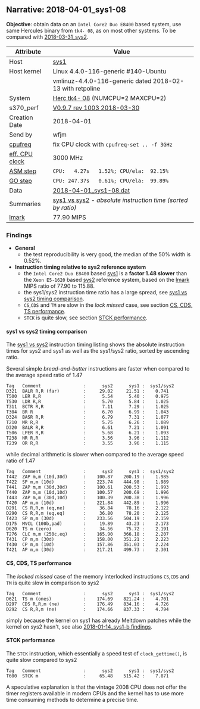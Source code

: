 ## Narrative: 2018-04-01_sys1-08

**Objective**: obtain data on an `Intel Core2 Duo E8400` based system, use
same Hercules binary from `tk4- 08`, as on most other systems.
To be compared with [2018-03-31_sys2](2018-03-31_sys2.md).

| Attribute | Value |
| --------- | ----- |
| Host   | [sys1](hostinfo_sys1.md) |
| Host kernel | Linux 4.4.0-116-generic #140-Ubuntu |
|             | vmlinuz-4.4.0-116-generic dated 2018-02-13 with retpoline |
| System | [Herc tk4- 08](sysinfo_tk4m08.md) (NUMCPU=2 MAXCPU=2) |
| s370_perf | [V0.9.7  rev  1003  2018-03-30](https://github.com/wfjm/s370-perf/blob/2685ff0/codes/s370_perf.asm) |
| Creation Date | 2018-04-01 |
| Send by | wfjm |
| [cpufreq](README_narr.md#user-content-cpufreq) | fix CPU clock with `cpufreq-set .. -f 3GHz` |
| [eff. CPU clock](README_narr.md#user-content-effclk) | 3000 MHz |
| [ASM step](README_narr.md#user-content-asm) | `CPU:   4.27s   1.52%; CPU/ela:  92.15%` |
| [GO step](README_narr.md#user-content-go)   | `CPU: 247.37s   0.61%; CPU/ela:  99.89%` |
| Data | [2018-04-01_sys1-08.dat](../data/2018-04-01_sys1-08.dat) |
| Summaries | [sys1 vs sys2](sum_2018-04-01_sys2_and_sys1.dat) - _absolute instruction time (sorted by ratio)_ |
| [lmark](README_narr.md#user-content-lmark) | 77.90 MIPS |

### <a id="find">Findings</a>
- **General**
  - the test reproducibility is very good, the median of the 50% width is 0.52%.
- **Instruction timing relative to sys2 reference system**
  - the `Intel Core2 Duo E8400` based [sys1](hostinfo_sys1.md) is a
    **factor 1.48 slower** than the `Xeon E5-1620` based
    [sys2](hostinfo_sys2.md) reference system, based on the
    [lmark](README_narr.md#user-content-lmark) MIPS ratio of 77.90 to 115.88.
  - the sys1/sys2 instruction time ratio has a large spread, see
    [sys1 vs sys2 timing comparison](#user-content-find-vs-sys2).
  - `CS`,`CDS` and `TM` are slow in the _lock missed_ case, see section
    [CS, CDS, TS performance](#user-content-find-lock).
  - `STCK` is quite slow, see section
    [STCK performance](#user-content-find-stck).

#### <a id="find-vs-sys2">sys1 vs sys2 timing comparison</a>
The [sys1 vs sys2](sum_2018-04-01_sys2_and_sys1.dat) instruction
timing listing shows the  absolute instruction times for sys2 and sys1
as well as the sys1/sys2 ratio, sorted by ascending ratio.

Several simple _bread-and-butter_ instructions are faster when compared to the
average speed ratio of 1.47
```
Tag   Comment                :      sys2      sys1 :  sys1/sys2
D321  BALR R,R (far)         :     29.02     21.51 :    0.741
T500  LER R,R                :      5.54      5.40 :    0.975
T530  LDR R,R                :      5.70      5.84 :    1.025
T311  BCTR R,R               :      7.11      7.29 :    1.025
T304  BR R                   :      6.70      6.99 :    1.043
D324  BASR R,R               :      6.79      7.31 :    1.077
T210  MR R,R                 :      5.75      6.26 :    1.089
D320  BALR R,R               :      6.61      7.21 :    1.091
T506  LPER R,R               :      5.68      6.21 :    1.093
T238  NR R,R                 :      3.56      3.96 :    1.112
T239  OR R,R                 :      3.55      3.96 :    1.115
```

while decimal arithmetic is slower when compared to the average speed ratio
of 1.47
```
Tag   Comment                :      sys2      sys1 :  sys1/sys2
T442  ZAP m,m (10d,30d)      :    100.87    200.19 :    1.985
T422  SP m,m (10d)           :    223.74    444.98 :    1.989
T441  ZAP m,m (30d,30d)      :    100.61    200.53 :    1.993
T440  ZAP m,m (10d,10d)      :    100.57    200.69 :    1.996
T443  ZAP m,m (30d,10d)      :    100.39    200.38 :    1.996
T420  AP m,m (10d)           :    221.84    442.89 :    1.996
D291  CS R,R,m (eq,ne)       :     36.84     78.16 :    2.122
D290  CS R,R,m (eq,eq)       :     36.80     78.20 :    2.125
T423  SP m,m (30d)           :    233.56    504.19 :    2.159
D175  MVCL (100b,pad)        :     19.89     43.23 :    2.173
D620  TS m (zero)            :     34.56     75.72 :    2.191
T276  CLC m,m (250c,eq)      :    165.90    366.18 :    2.207
T431  CP m,m (30d)           :    158.00    351.21 :    2.223
T430  CP m,m (10d)           :    157.86    351.03 :    2.224
T421  AP m,m (30d)           :    217.21    499.73 :    2.301
```

#### <a id="find-lock">CS, CDS, TS performance</a>
The _locked missed_ case of the memory interlocked instructions `CS`,`CDS`
and `TM` is quite slow in comparison to sys2
```
Tag   Comment                :      sys2      sys1 :  sys1/sys2
D621  TS m (ones)            :    174.69    821.24 :    4.701
D297  CDS R,R,m (ne)         :    176.49    834.16 :    4.726
D292  CS R,R,m (ne)          :    174.66    837.33 :    4.794
```

simply because the kernel on sys1 has already Meltdown patches while the
kernel on sys2 hasn't, see also
[2018-01-14_sys1-b findings](2018-01-14_sys1-b.md#user-content-find).

#### <a id="find-stck">STCK performance</a>
The `STCK` instruction, which essentially a speed test of `clock_gettime()`,
is quite slow compared to sys2
```
Tag   Comment                :      sys2      sys1 :  sys1/sys2
T600  STCK m                 :     65.48    515.42 :    7.871
```
A speculative explanation is that the vintage 2008 CPU does not offer the
timer registers available in modern CPUs and the kernel has to use more
time consuming methods to determine a precise time.
